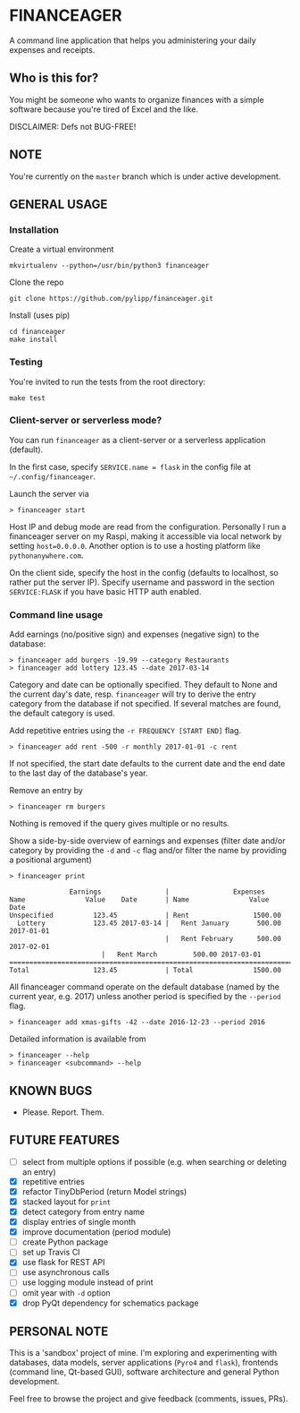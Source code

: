 FINANCEAGER
===========

A command line application that helps you administering your daily expenses and receipts.

Who is this for?
----------------
You might be someone who wants to organize finances with a simple software
because you're tired of Excel and the like.

DISCLAIMER: Defs not BUG-FREE!

NOTE
----
You're currently on the `master` branch which is under active development.

GENERAL USAGE
-------------
### Installation

Create a virtual environment

    mkvirtualenv --python=/usr/bin/python3 financeager

Clone the repo

    git clone https://github.com/pylipp/financeager.git

Install (uses pip)

    cd financeager
    make install

### Testing

You're invited to run the tests from the root directory:

    make test

### Client-server or serverless mode?

You can run `financeager` as a client-server or a serverless application (default).

In the first case, specify `SERVICE.name = flask` in the config file at `~/.config/financeager`.

Launch the server via

    > financeager start

Host IP and debug mode are read from the configuration. Personally I run a financeager server on my Raspi, making it accessible via local network by setting `host=0.0.0.0`. Another option is to use a hosting platform like `pythonanywhere.com`.

On the client side, specify the host in the config (defaults to localhost, so rather put the server IP). Specify username and password in the section `SERVICE:FLASK` if you have basic HTTP auth enabled.

### Command line usage

Add earnings (no/positive sign) and expenses (negative sign) to the database:

    > financeager add burgers -19.99 --category Restaurants
    > financeager add lottery 123.45 --date 2017-03-14

Category and date can be optionally specified. They default to None and the current day's date, resp. `financeager` will try to derive the entry category from the database if not specified. If several matches are found, the default category is used.

Add repetitive entries using the `-r FREQUENCY [START END]` flag.

    > financeager add rent -500 -r monthly 2017-01-01 -c rent

If not specified, the start date defaults to the current date and the end date to the last day of the database's year.

Remove an entry by

    > financeager rm burgers

Nothing is removed if the query gives multiple or no results.

Show a side-by-side overview of earnings and expenses (filter date and/or category by providing the `-d` and `-c` flag and/or filter the name by providing a positional argument)

    > financeager print

                   Earnings                |                Expenses
	Name               Value    Date       | Name               Value    Date
	Unspecified          123.45            | Rent                1500.00
	  Lottery            123.45 2017-03-14 |   Rent January       500.00 2017-01-01
	                                       |   Rent February      500.00 2017-02-01
					       |   Rent March         500.00 2017-03-01
	===============================================================================
	Total                123.45            | Total               1500.00

All financeager command operate on the default database (named by the current year, e.g. 2017) unless another period is specified by the `--period` flag.

	> financeager add xmas-gifts -42 --date 2016-12-23 --period 2016

Detailed information is available from

	> financeager --help
	> financeager <subcommand> --help

KNOWN BUGS
----------
- Please. Report. Them.

FUTURE FEATURES
---------------
- [ ] select from multiple options if possible (e.g. when searching or deleting an entry)
- [x] repetitive entries
- [x] refactor TinyDbPeriod (return Model strings)
- [x] stacked layout for `print`
- [x] detect category from entry name
- [x] display entries of single month
- [x] improve documentation (period module)
- [ ] create Python package
- [ ] set up Travis CI
- [x] use flask for REST API
- [ ] use asynchronous calls
- [ ] use logging module instead of print
- [ ] omit year with `-d` option
- [x] drop PyQt dependency for schematics package

PERSONAL NOTE
-------------
This is a 'sandbox' project of mine. I'm exploring and experimenting with databases, data models, server applications (`Pyro4` and `flask`), frontends (command line, Qt-based GUI), software architecture and general Python development.

Feel free to browse the project and give feedback (comments, issues, PRs).

